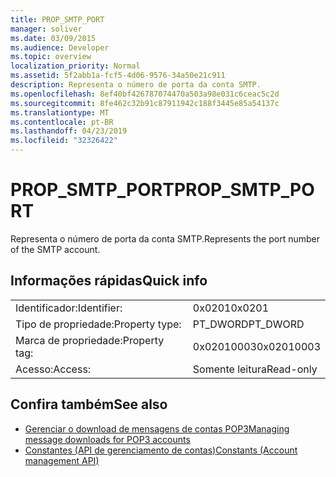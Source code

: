 ```yaml
---
title: PROP_SMTP_PORT
manager: soliver
ms.date: 03/09/2015
ms.audience: Developer
ms.topic: overview
localization_priority: Normal
ms.assetid: 5f2abb1a-fcf5-4d06-9576-34a50e21c911
description: Representa o número de porta da conta SMTP.
ms.openlocfilehash: 8ef40bf426787074470a503a98e031c6ceac5c2d
ms.sourcegitcommit: 8fe462c32b91c87911942c188f3445e85a54137c
ms.translationtype: MT
ms.contentlocale: pt-BR
ms.lasthandoff: 04/23/2019
ms.locfileid: "32326422"
---
```

# <a name="propsmtpport"></a><span data-ttu-id="0918f-103">PROP_SMTP_PORT</span><span class="sxs-lookup"><span data-stu-id="0918f-103">PROP_SMTP_PORT</span></span>

<span data-ttu-id="0918f-104">Representa o número de porta da conta SMTP.</span><span class="sxs-lookup"><span data-stu-id="0918f-104">Represents the port number of the SMTP account.</span></span>
  
## <a name="quick-info"></a><span data-ttu-id="0918f-105">Informações rápidas</span><span class="sxs-lookup"><span data-stu-id="0918f-105">Quick info</span></span>

|||
|:-----|:-----|
|<span data-ttu-id="0918f-106">Identificador:</span><span class="sxs-lookup"><span data-stu-id="0918f-106">Identifier:</span></span>  <br/> |<span data-ttu-id="0918f-107">0x0201</span><span class="sxs-lookup"><span data-stu-id="0918f-107">0x0201</span></span>  <br/> |
|<span data-ttu-id="0918f-108">Tipo de propriedade:</span><span class="sxs-lookup"><span data-stu-id="0918f-108">Property type:</span></span>  <br/> |<span data-ttu-id="0918f-109">PT_DWORD</span><span class="sxs-lookup"><span data-stu-id="0918f-109">PT_DWORD</span></span>  <br/> |
|<span data-ttu-id="0918f-110">Marca de propriedade:</span><span class="sxs-lookup"><span data-stu-id="0918f-110">Property tag:</span></span>  <br/> |<span data-ttu-id="0918f-111">0x02010003</span><span class="sxs-lookup"><span data-stu-id="0918f-111">0x02010003</span></span>  <br/> |
|<span data-ttu-id="0918f-112">Acesso:</span><span class="sxs-lookup"><span data-stu-id="0918f-112">Access:</span></span>  <br/> |<span data-ttu-id="0918f-113">Somente leitura</span><span class="sxs-lookup"><span data-stu-id="0918f-113">Read-only</span></span>  <br/> |
   
## <a name="see-also"></a><span data-ttu-id="0918f-114">Confira também</span><span class="sxs-lookup"><span data-stu-id="0918f-114">See also</span></span>

- [<span data-ttu-id="0918f-115">Gerenciar o download de mensagens de contas POP3</span><span class="sxs-lookup"><span data-stu-id="0918f-115">Managing message downloads for POP3 accounts</span></span>](managing-message-downloads-for-pop3-accounts.md) 
- [<span data-ttu-id="0918f-116">Constantes (API de gerenciamento de contas)</span><span class="sxs-lookup"><span data-stu-id="0918f-116">Constants (Account management API)</span></span>](constants-account-management-api.md)

